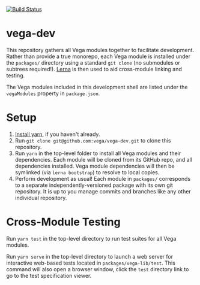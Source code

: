 [![Build Status](https://travis-ci.org/vega/vega-dev.svg?branch=master)](https://travis-ci.org/vega/vega-dev)

# vega-dev

This repository gathers all Vega modules together to facilitate development. Rather than provide a true monorepo, each Vega module is installed under the `packages/` directory using a standard `git clone` (no submodules or subtrees required!). [Lerna](https://github.com/lerna/lerna) is then used to aid cross-module linking and testing.

The Vega modules included in this development shell are listed under the `vegaModules` property in `package.json`.

# Setup

1. [Install yarn](https://yarnpkg.com/en/docs/install), if you haven't already.
2. Run `git clone git@github.com:vega/vega-dev.git` to clone this repository.
3. Run `yarn` in the top-level folder to install all Vega modules and their dependencies. Each module will be cloned from its GitHub repo, and all dependencies installed. Vega module dependencies will then be symlinked (via `lerna bootstrap`) to resolve to local copies.
4. Perform development as usual! Each module in `packages/` corresponds to a separate independently-versioned package with its own git repository. It is up to you manage commits and branches like any other individual repository.

# Cross-Module Testing

Run `yarn test` in the top-level directory to run test suites for all Vega modules.

Run `yarn serve` in the top-level directory to launch a web server for interactive web-based tests located in `packages/vega-lib/test`. This command will also open a browser window, click the `test` directory link to go to the test specification viewer.
